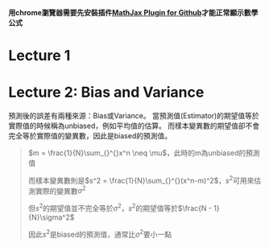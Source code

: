 **用chrome瀏覽器需要先安裝插件[MathJax Plugin for Github](https://chrome.google.com/webstore/detail/mathjax-plugin-for-github/ioemnmodlmafdkllaclgeombjnmnbima/related)才能正常顯示數學公式**


# Lecture 1 #


# Lecture 2: Bias and Variance #

預測後的誤差有兩種來源：Bias或Variance。
當預測值(Estimator)的期望值等於實際值的時候稱為unbiased，例如平均值的估算。
而樣本變異數的期望值卻不會完全等於實際值的變異數，因此是biased的預測值。
> $m = \frac{1}{N}\sum_{}^{}x^n \neq \mu$，此時的m為unbiased的預測值
>
> 而樣本變異數則是$s^2 = \frac{1}{N}\sum_{}^{}(x^n-m)^2$，$s^2$可用來估測實際的變異數$\sigma^2$
>
> 但$s^2$的期望值並不完全等於$\sigma^2$，$s^2$的期望值等於$\frac{N - 1}{N}\sigma^2$
>
> 因此$s^2$是biased的預測值，通常比$\sigma^2$要小一點

